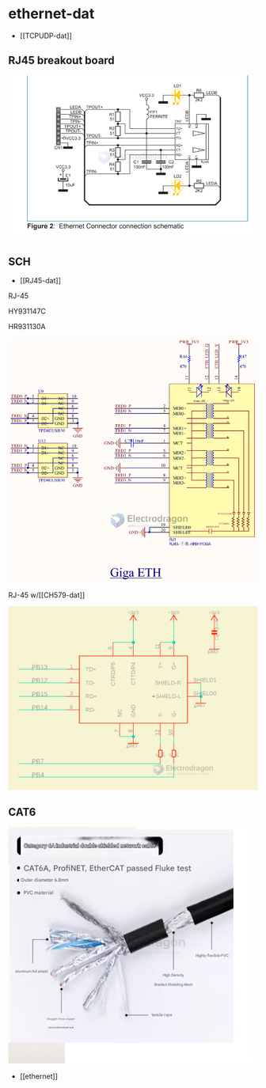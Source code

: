 
# ethernet-dat 

- [[TCPUDP-dat]]

## RJ45 breakout board 

![](2025-04-25-04-49-35.png)

## SCH 

- [[RJ45-dat]]

RJ-45

HY931147C

HR931130A

![](2023-11-30-15-43-51.png)


RJ-45 w/[[CH579-dat]]

![](2024-03-22-17-34-40.png)

## CAT6

![](2025-04-25-02-07-43.png)




- [[ethernet]]